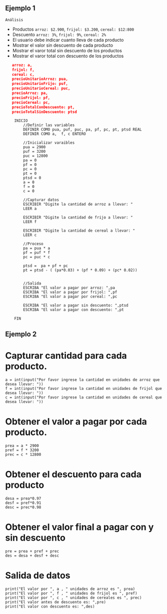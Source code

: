 ## Ejemplo 1

    Análisis
- Productos `arroz: $2.900`, `frijol: $3.200`, `cereal: $12:800`
- Descuento `arroz: 3%`, `frijol: 9%`, `cereal: 2%`
- El usuario debe indicar cuanto lleva de cada producto
- Mostrar el valor sin descuento de cada producto
- Mostrar el varor total sin descuento de los productos
- Mostrar el varor total con descuento de los productos 

 ```json
    arroz: a, 
    frijol: f,
    cereal: c,
    precioUnitarioArroz: pua,
    precioUnitarioFrijo: puf,
    precioUnitarioCereal: puc,
    precioArroz: pa,
    precioFrijol: pf,
    precioCereal: pc,
    precioTotalConDescuento: pt,
    precioTotalSinDescuento: ptsd
 ```


```
    INICIO 
        //Definir las variables
        DEFINIR COMO pua, puf, puc, pa, pf, pc, pt, ptsd REAL
        DEFINIR COMO a,  f, c ENTERO

        //Inicializar varaibles
        pua = 2900
        puf = 3200
        puc = 12800
        pa = 0
        pf = 0
        pc = 0
        pt = 0
        ptsd = 0
        a = 0
        f = 0
        c = 0

        //Capturar datos 
        ESCRIBIR "Digite la cantidad de arroz a llevar: "
        LEER a

        ESCRIBIR "Digite la cantidad de frijo a llevar: "
        LEER f

        ESCRIBIR "Digite la cantidad de cereal a llevar: "
        LEER c

        //Proceso
        pa = pua * a
        pf = puf * f
        pc = puc * c
        
        ptsd =  pa + pf + pc
        pt = ptsd - ( (pa*0.03) + (pf * 0.09) + (pc* 0.02))
        

        //Salida
        ESCRIBA "El valor a pagar por arroz: ",pa
        ESCRIBA "El valor a pagar por frijol: ",pf
        ESCRIBA "El valor a pagar por cereal: ",pc

        ESCRIBA "El valor a pagar sin descuento: ",ptsd
        ESCRIBA "El valor a pagar con descuento: ",pt

    FIN
```


## Ejemplo 2

# Capturar cantidad para cada producto.
    a = int(input("Por favor ingrese la cantidad en unidades de arroz que desea llevar: "))
    f = int(input("Por favor ingrese la cantidad en unidades de frijol que desea llevar: "))
    c = int(input("Por favor ingrese la cantidad en unidades de cereal que desea llevar: "))

# Obtener el valor a pagar por cada producto.
    prea = a * 2900
    pref = f * 3200
    prec = c * 12800

# Obtener el descuento para cada producto
    desa = prea*0.97
    desf = pref*0.91
    desc = prec*0.98

# Obtener el valor final a pagar con y sin descuento
    pre = prea + pref + prec
    des = desa + desf + desc

# Salida de datos
    print("El valor por ", a , " unidades de arroz es ", prea)
    print("El valor por ", f , " unidades de frijol es ", pref)
    print("El valor por ", c , " unidades de cereales es ", prec)
    print("El valor antes de descuento es: ",pre)
    print("El valor con descuento es: ",des)
